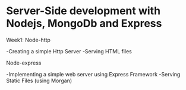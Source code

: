 # Server-Side development with Nodejs, MongoDb and Express

Week1:
Node-http

-Creating a simple Http Server
-Serving HTML files

Node-express

-Implementing a simple web server using Express Framework
-Serving Static Files (using Morgan)
